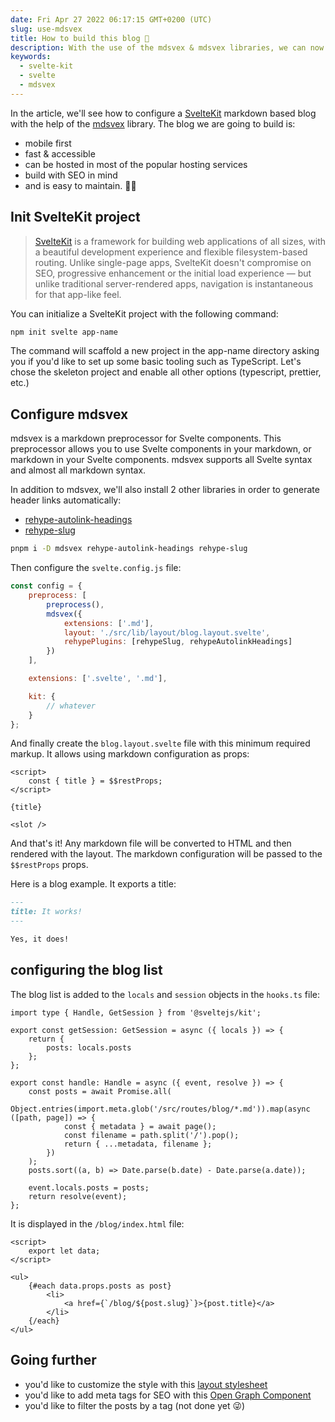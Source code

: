 ```yaml
---
date: Fri Apr 27 2022 06:17:15 GMT+0200 (UTC)
slug: use-mdsvex
title: How to build this blog 🔨
description: With the use of the mdsvex & mdsvex libraries, we can now easily create a blog post with very few boilerplate to write.
keywords:
  - svelte-kit
  - svelte
  - mdsvex
---
```


In the article, we'll see how to configure a [SvelteKit](https://kit.svelte.dev/) markdown based blog with the help of the [mdsvex](https://mdsvex.com/) library. The blog we are going to build is:

- mobile first
- fast & accessible
- can be hosted in most of the popular hosting services
- build with SEO in mind
- and is easy to maintain. 😮‍💨

## Init SvelteKit project

> [SvelteKit](https://kit.svelte.dev/) is a framework for building web applications of all sizes, with a beautiful development experience and flexible filesystem-based routing. Unlike single-page apps, SvelteKit doesn't compromise on SEO, progressive enhancement or the initial load experience — but unlike traditional server-rendered apps, navigation is instantaneous for that app-like feel.

You can initialize a SvelteKit project with the following command:

```bash
npm init svelte app-name
```

The command will scaffold a new project in the app-name directory asking you if you'd like to set up some basic tooling such as TypeScript. Let's chose the skeleton project and enable all other options (typescript, prettier, etc.)

## Configure mdsvex

mdsvex is a markdown preprocessor for Svelte components. This preprocessor allows you to use Svelte components in your markdown, or markdown in your Svelte components. mdsvex supports all Svelte syntax and almost all markdown syntax.

In addition to mdsvex, we'll also install 2 other libraries in order to generate header links automatically:

- [rehype-autolink-headings](https://github.com/rehypejs/rehype-autolink-headings)
- [rehype-slug](https://github.com/rehypejs/rehype-slug)

```bash
pnpm i -D mdsvex rehype-autolink-headings rehype-slug
```

Then configure the `svelte.config.js` file:

```js
const config = {
	preprocess: [
		preprocess(),
		mdsvex({
			extensions: ['.md'],
			layout: './src/lib/layout/blog.layout.svelte',
			rehypePlugins: [rehypeSlug, rehypeAutolinkHeadings]
		})
	],

	extensions: ['.svelte', '.md'],

	kit: {
		// whatever
	}
};
```

And finally create the `blog.layout.svelte` file with this minimum required markup. It allows using markdown configuration as props:

```svelte
<script>
	const { title } = $$restProps;
</script>

{title}

<slot />
```

And that's it! Any markdown file will be converted to HTML and then rendered with the layout. The markdown configuration will be passed to the `$$restProps` props.

Here is a blog example. It exports a title:

```md
---
title: It works!
---

Yes, it does!
```

## configuring the blog list

The blog list is added to the `locals` and `session` objects in the `hooks.ts` file:

```svelte
import type { Handle, GetSession } from '@sveltejs/kit';

export const getSession: GetSession = async ({ locals }) => {
	return {
		posts: locals.posts
	};
};

export const handle: Handle = async ({ event, resolve }) => {
	const posts = await Promise.all(
		Object.entries(import.meta.glob('/src/routes/blog/*.md')).map(async ([path, page]) => {
			const { metadata } = await page();
			const filename = path.split('/').pop();
			return { ...metadata, filename };
		})
	);
	posts.sort((a, b) => Date.parse(b.date) - Date.parse(a.date));

	event.locals.posts = posts;
	return resolve(event);
};
```

It is displayed in the `/blog/index.html` file:

```svelte
<script>
	export let data;
</script>

<ul>
	{#each data.props.posts as post}
		<li>
			<a href={`/blog/${post.slug}`}>{post.title}</a>
		</li>
	{/each}
</ul>
```

## Going further

- you'd like to customize the style with this [layout stylesheet](https://github.com/Ennoriel/machyme/blob/edf654885b8a5bea0b6090ec28bf8a43a7ca84a2/src/lib/layout/blog.layout.svelte)
- you'd like to add meta tags for SEO with this [Open Graph Component](https://github.com/Ennoriel/machyme/blob/edf654885b8a5bea0b6090ec28bf8a43a7ca84a2/src/lib/components/OpenGraph.svelte)
- you'd like to filter the posts by a tag (not done yet 😜)
